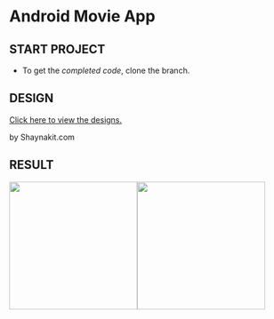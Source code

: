 # Android Movie App

## START PROJECT

- To get the *completed code*, clone the branch.

## DESIGN

<a href="https://shaynakit.com/details/golekos-app" target="_blank">Click here to view the designs.</a>
<p>by Shaynakit.com</p>

## RESULT

<div style="display: flex">
  <img src="https://i.postimg.cc/xdjLx2Y1/Screenshot-20220825-000704.png" width="230" />
  <img src="https://i.postimg.cc/2Skqm7tH/Screenshot-20220825-000755.png" width="230" />
</div>



